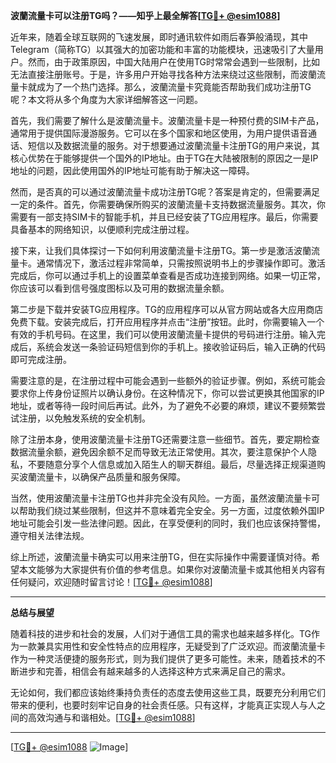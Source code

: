 **波蘭流量卡可以注册TG吗？——知乎上最全解答[[TG💪+ @esim1088](https://t.me/s/esim1088)]**

近年来，随着全球互联网的飞速发展，即时通讯软件如雨后春笋般涌现，其中Telegram（简称TG）以其强大的加密功能和丰富的功能模块，迅速吸引了大量用户。然而，由于政策原因，中国大陆用户在使用TG时常常会遇到一些限制，比如无法直接注册账号。于是，许多用户开始寻找各种方法来绕过这些限制，而波蘭流量卡就成为了一个热门选择。那么，波蘭流量卡究竟能否帮助我们成功注册TG呢？本文将从多个角度为大家详细解答这一问题。

首先，我们需要了解什么是波蘭流量卡。波蘭流量卡是一种预付费的SIM卡产品，通常用于提供国际漫游服务。它可以在多个国家和地区使用，为用户提供语音通话、短信以及数据流量的服务。对于想要通过波蘭流量卡注册TG的用户来说，其核心优势在于能够提供一个国外的IP地址。由于TG在大陆被限制的原因之一是IP地址的问题，因此使用国外的IP地址可能有助于解决这一障碍。

然而，是否真的可以通过波蘭流量卡成功注册TG呢？答案是肯定的，但需要满足一定的条件。首先，你需要确保所购买的波蘭流量卡支持数据流量服务。其次，你需要有一部支持SIM卡的智能手机，并且已经安装了TG应用程序。最后，你需要具备基本的网络知识，以便顺利完成注册过程。

接下来，让我们具体探讨一下如何利用波蘭流量卡注册TG。第一步是激活波蘭流量卡。通常情况下，激活过程非常简单，只需按照说明书上的步骤操作即可。激活完成后，你可以通过手机上的设置菜单查看是否成功连接到网络。如果一切正常，你应该可以看到信号强度图标以及可用的数据流量余额。

第二步是下载并安装TG应用程序。TG的应用程序可以从官方网站或各大应用商店免费下载。安装完成后，打开应用程序并点击“注册”按钮。此时，你需要输入一个有效的手机号码。在这里，我们可以使用波蘭流量卡提供的号码进行注册。输入完成后，系统会发送一条验证码短信到你的手机上。接收验证码后，输入正确的代码即可完成注册。

需要注意的是，在注册过程中可能会遇到一些额外的验证步骤。例如，系统可能会要求你上传身份证照片以确认身份。在这种情况下，你可以尝试更换其他国家的IP地址，或者等待一段时间后再试。此外，为了避免不必要的麻烦，建议不要频繁尝试注册，以免触发系统的安全机制。

除了注册本身，使用波蘭流量卡注册TG还需要注意一些细节。首先，要定期检查数据流量余额，避免因余额不足而导致无法正常使用。其次，要注意保护个人隐私，不要随意分享个人信息或加入陌生人的聊天群组。最后，尽量选择正规渠道购买波蘭流量卡，以确保产品质量和服务保障。

当然，使用波蘭流量卡注册TG也并非完全没有风险。一方面，虽然波蘭流量卡可以帮助我们绕过某些限制，但这并不意味着完全安全。另一方面，过度依赖外国IP地址可能会引发一些法律问题。因此，在享受便利的同时，我们也应该保持警惕，遵守相关法律法规。

综上所述，波蘭流量卡确实可以用来注册TG，但在实际操作中需要谨慎对待。希望本文能够为大家提供有价值的参考信息。如果你对波蘭流量卡或其他相关内容有任何疑问，欢迎随时留言讨论！[[TG💪+ @esim1088](https://t.me/s/esim1088)]

---

**总结与展望**

随着科技的进步和社会的发展，人们对于通信工具的需求也越来越多样化。TG作为一款兼具实用性和安全性特点的应用程序，无疑受到了广泛欢迎。而波蘭流量卡作为一种灵活便捷的服务形式，则为我们提供了更多可能性。未来，随着技术的不断进步和完善，相信会有越来越多的人选择这种方式来满足自己的需求。

无论如何，我们都应该始终秉持负责任的态度去使用这些工具，既要充分利用它们带来的便利，也要时刻牢记自身的社会责任感。只有这样，才能真正实现人与人之间的高效沟通与和谐相处。[[TG💪+ @esim1088](https://t.me/s/esim1088)] 

---

[[TG💪+ @esim1088](https://t.me/s/esim1088) ![Image](https://i.postimg.cc/4NQfJmqS/Snipaste-2025-05-13-00-14-12.png)]